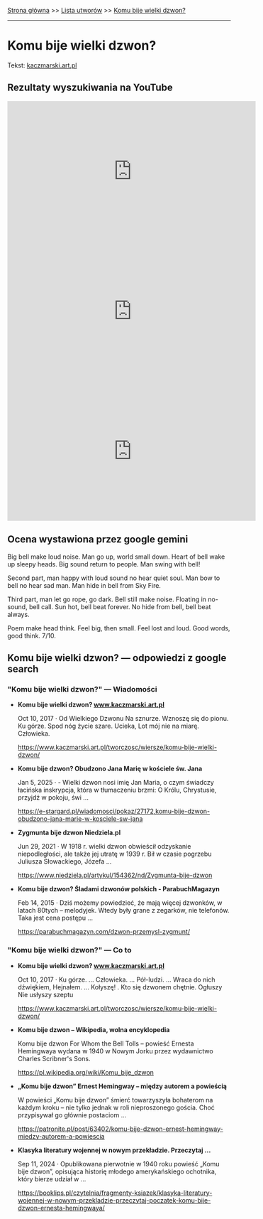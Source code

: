 [Strona główna](../index.md) >> [Lista utworów](../list.md) >> [Komu bije wielki dzwon?](211.md)

---

# Komu bije wielki dzwon?

Tekst: [kaczmarski.art.pl](https://www.kaczmarski.art.pl/tworczosc/wiersze/komu-bije-wielki-dzwon/)

## Rezultaty wyszukiwania na YouTube

<iframe width="560" height="315" src="https://www.youtube.com/embed/JT2CqD2TM0k?si=IdontcarewhotheIRSsendsImnotpayingtaxes" title="YouTube video player" frameborder="0" allow="accelerometer; autoplay; clipboard-write; encrypted-media; gyroscope; picture-in-picture; web-share" referrerpolicy="strict-origin-when-cross-origin" allowfullscreen></iframe>

<iframe width="560" height="315" src="https://www.youtube.com/embed/QCopoCoerRs?si=IdontcarewhotheIRSsendsImnotpayingtaxes" title="YouTube video player" frameborder="0" allow="accelerometer; autoplay; clipboard-write; encrypted-media; gyroscope; picture-in-picture; web-share" referrerpolicy="strict-origin-when-cross-origin" allowfullscreen></iframe>

<iframe width="560" height="315" src="https://www.youtube.com/embed/lxKwFWJrkvE?si=IdontcarewhotheIRSsendsImnotpayingtaxes" title="YouTube video player" frameborder="0" allow="accelerometer; autoplay; clipboard-write; encrypted-media; gyroscope; picture-in-picture; web-share" referrerpolicy="strict-origin-when-cross-origin" allowfullscreen></iframe>

## Ocena wystawiona przez google gemini

Big bell make loud noise. Man go up, world small down. Heart of bell wake up sleepy heads. Big sound return to people. Man swing with bell! 

Second part, man happy with loud sound no hear quiet soul. Man bow to bell no hear sad man. Man hide in bell from Sky Fire.

Third part, man let go rope, go dark. Bell still make noise. Floating in no-sound, bell call. Sun hot, bell beat forever. No hide from bell, bell beat always.

Poem make head think. Feel big, then small. Feel lost and loud. Good words, good think. 7/10.


## Komu bije wielki dzwon? — odpowiedzi z google search

### "Komu bije wielki dzwon?" — Wiadomości

- **Komu bije wielki dzwon? www.kaczmarski.art.pl**

    Oct 10, 2017  ·  Od Wielkiego Dzwonu Na sznurze. Wznoszę się do pionu. Ku górze. Spod nóg życie szare. Ucieka, Lot mój nie na miarę. Człowieka. 

   <https://www.kaczmarski.art.pl/tworczosc/wiersze/komu-bije-wielki-dzwon/>
- **Komu bije dzwon? Obudzono Jana Marię w kościele św. Jana**

    Jan 5, 2025  ·  - Wielki dzwon nosi imię Jan Maria, o czym świadczy łacińska inskrypcja, która w tłumaczeniu brzmi: O Królu, Chrystusie, przyjdź w pokoju, świ ... 

   <https://e-stargard.pl/wiadomosci/pokaz/27172,komu-bije-dzwon-obudzono-jana-marie-w-kosciele-sw-jana>
- **Zygmunta bije dzwon  Niedziela.pl**

    Jun 29, 2021  ·  W 1918 r. wielki dzwon obwieścił odzyskanie niepodległości, ale także jej utratę w 1939 r. Bił w czasie pogrzebu Juliusza Słowackiego, Józefa ... 

   <https://www.niedziela.pl/artykul/154362/nd/Zygmunta-bije-dzwon>
- **Komu bije dzwon? Śladami dzwonów polskich - ParabuchMagazyn**

    Feb 14, 2015  ·  Dziś możemy powiedzieć, że mają więcej dzwonków, w latach 80tych – melodyjek. Wtedy były grane z zegarków, nie telefonów. Taka jest cena postępu ... 

   <https://parabuchmagazyn.com/dzwon-przemysl-zygmunt/>

### "Komu bije wielki dzwon?" — Co to

- **Komu bije wielki dzwon? www.kaczmarski.art.pl**

    Oct 10, 2017  ·  Ku górze. ... Człowieka. ... Pół-ludzi. ... Wraca do nich dźwiękiem, Hejnałem. ... Kołyszę! . Kto się dzwonem chętnie. Ogłuszy Nie usłyszy szeptu 

   <https://www.kaczmarski.art.pl/tworczosc/wiersze/komu-bije-wielki-dzwon/>
- **Komu bije dzwon – Wikipedia, wolna encyklopedia**

    Komu bije dzwon For Whom the Bell Tolls – powieść Ernesta Hemingwaya wydana w 1940 w Nowym Jorku przez wydawnictwo Charles Scribner's Sons. 

   <https://pl.wikipedia.org/wiki/Komu_bije_dzwon>
- **„Komu bije dzwon” Ernest Hemingway – między autorem a powieścią**

    W powieści „Komu bije dzwonˮ śmierć towarzyszyła bohaterom na każdym kroku – nie tylko jednak w roli nieproszonego gościa. Choć przypisywał go głównie postaciom ... 

   <https://patronite.pl/post/63402/komu-bije-dzwon-ernest-hemingway-miedzy-autorem-a-powiescia>
- **Klasyka literatury wojennej w nowym przekładzie. Przeczytaj ...**

    Sep 11, 2024  ·  Opublikowana pierwotnie w 1940 roku powieść „Komu bije dzwon”, opisująca historię młodego amerykańskiego ochotnika, który bierze udział w ... 

   <https://booklips.pl/czytelnia/fragmenty-ksiazek/klasyka-literatury-wojennej-w-nowym-przekladzie-przeczytaj-poczatek-komu-bije-dzwon-ernesta-hemingwaya/>


